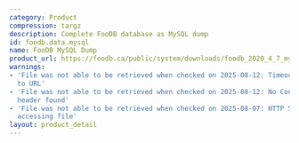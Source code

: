 ```yaml
---
category: Product
compression: targz
description: Complete FooDB database as MySQL dump
id: foodb.data.mysql
name: FooDB MySQL Dump
product_url: https://foodb.ca/public/system/downloads/foodb_2020_4_7_mysql.tar.gz
warnings:
- 'File was not able to be retrieved when checked on 2025-08-12: Timeout connecting
  to URL'
- 'File was not able to be retrieved when checked on 2025-08-12: No Content-Length
  header found'
- 'File was not able to be retrieved when checked on 2025-08-07: HTTP 500 error when
  accessing file'
layout: product_detail
---
```

